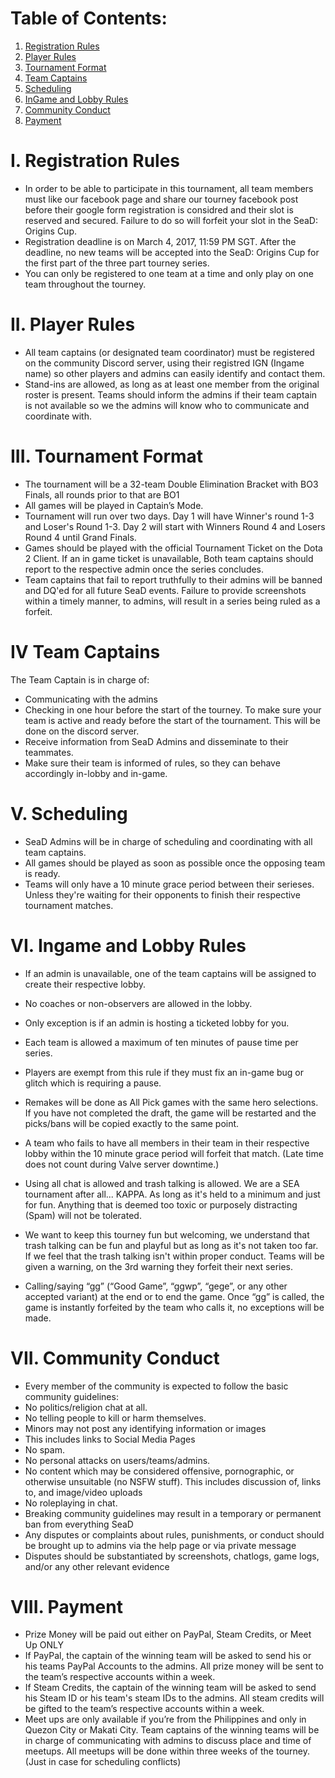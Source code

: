# Table of Contents:
1. [Registration Rules](https://github.com/phonsoswag/seadbois/blob/master/README.md#i-registration-rules)
2. [Player Rules](https://github.com/phonsoswag/seadbois/blob/master/README.md#ii-player-rules)
3. [Tournament Format](https://github.com/phonsoswag/seadbois/blob/master/README.md#iii-tournament-format)
4. [Team Captains](https://github.com/phonsoswag/seadbois/blob/master/README.md#iv-team-captains)
5. [Scheduling](https://github.com/phonsoswag/seadbois/blob/master/README.md#v-scheduling)
6. [InGame and Lobby Rules](https://github.com/phonsoswag/seadbois/blob/master/README.md#vi-ingame-and-lobby-rules)
7. [Community Conduct](https://github.com/phonsoswag/seadbois/blob/master/README.md#vii-community-conduct)
8. [Payment](https://github.com/phonsoswag/seadbois/blob/master/README.md#viii-payment)

# I. Registration Rules
* In order to be able to participate in this tournament, all team members must like our facebook page and share our tourney facebook post before their google form registration is considred and their slot is reserved and secured. Failure to do so will forfeit your slot in the SeaD: Origins Cup.
* Registration deadline is on March 4, 2017, 11:59 PM SGT. After the deadline, no new teams will be accepted into the SeaD: Origins Cup for the first part of the three part tourney series.
* You can only be registered to one team at a time and only play on one team throughout the tourney. 

# II. Player Rules
* All team captains (or designated team coordinator)  must be registered on the community Discord server, using their registred IGN (Ingame name) so other players and admins can easily identify and contact them.
* Stand-ins are allowed, as long as at least one member from the original roster is present. Teams should inform the admins if their team captain is not available so we the admins will know who to communicate and coordinate with. 

# III. Tournament Format
* The tournament will be a 32-team Double Elimination Bracket with BO3 Finals, all rounds prior to that are BO1
* All games will be played in Captain’s Mode.
* Tournament will run over two days. Day 1 will have Winner's round 1-3 and Loser's Round 1-3. Day 2 will start with Winners Round 4 and Losers Round 4 until Grand Finals. 
* Games should be played with the official Tournament Ticket on the Dota 2 Client. If an in game ticket is unavailable, Both team captains should report to the respective admin once the series concludes. 
* Team captains that fail to report truthfully to their admins will be banned and DQ'ed for all future SeaD events. Failure to provide screenshots within a timely manner, to admins, will result in a series being ruled as a forfeit.

# IV Team Captains
The Team Captain is in charge of:  
* Communicating with the admins 
* Checking in one hour before the start of the tourney. To make sure your team is active and ready before the start of the tournament. This will be done on the discord server.
* Receive information from SeaD Admins and disseminate to their teammates.
* Make sure their team is informed of rules, so they can behave accordingly in-lobby and in-game.

# V. Scheduling

* SeaD Admins will be in charge of scheduling and coordinating with all team captains. 
* All games should be played as soon as possible once the opposing team is ready. 
* Teams will only have a 10 minute grace period between their serieses. Unless they're waiting for their opponents to finish their respective tournament matches. 

# VI. Ingame and Lobby Rules
* If an admin is unavailable, one of the team captains will be assigned to create their respective lobby.
* No coaches or non-observers are allowed in the lobby.
* Only exception is if an admin is hosting a ticketed lobby for you.
* Each team is allowed a maximum of ten minutes of pause time per series.
* Players are exempt from this rule if they must fix an in-game bug or glitch which is requiring a pause.
* Remakes will be done as All Pick games with the same hero selections. If you have not completed the draft, the game will be restarted and the picks/bans will be copied exactly to the same point.
* A team who fails to have all members in their team in their respective lobby within the 10 minute grace period will forfeit that match. (Late time does not count during Valve server downtime.)

* Using all chat is allowed and trash talking is allowed. We are a SEA tournament after all... KAPPA. As long as it's held to a minimum and just for fun. Anything that is deemed too toxic or purposely distracting (Spam) will not be tolerated. 
* We want to keep this tourney fun but welcoming, we understand that trash talking can be fun and playful but as long as it's not taken too far. If we feel that the trash talking isn't within proper conduct. Teams will be given a warning, on the 3rd warning they forfeit their next series. 
* Calling/saying “gg” (“Good Game”, “ggwp”, “gege”, or any other accepted variant) at the end or to end the game. Once “gg” is called, the game is instantly forfeited by the team who calls it, no exceptions will be made.

# VII. Community Conduct

* Every member of the community is expected to follow the basic community guidelines:
* No politics/religion chat at all.
* No telling people to kill or harm themselves.
* Minors may not post any identifying information or images
* This includes links to Social Media Pages
* No spam.
* No personal attacks on users/teams/admins.
* No content which may be considered offensive, pornographic, or otherwise unsuitable (no NSFW stuff). This includes discussion of, links to, and image/video uploads
* No roleplaying in chat.
* Breaking community guidelines may result in a temporary or permanent ban from everything SeaD
* Any disputes or complaints about rules, punishments, or conduct should be brought up to admins via the help page or via private message
* Disputes should be substantiated by screenshots, chatlogs, game logs, and/or any other relevant evidence

# VIII. Payment

* Prize Money will be paid out either on PayPal, Steam Credits, or Meet Up ONLY
* If PayPal, the captain of the winning team will be asked to send his or his teams PayPal Accounts to the admins. All prize money will be sent to the team’s respective accounts within a week.
* If Steam Credits, the captain of the winning team will be asked to send his Steam ID or his team's steam IDs to the admins. All steam credits will be gifted to the team’s respective accounts within a week. 
* Meet ups are only available if you’re from the Philippines and only in Quezon City or Makati City. Team captains of the winning teams will be in charge of communicating with admins to discuss place and time of meetups. All meetups will be done within three weeks of the tourney. (Just in case for scheduling conflicts)

